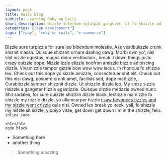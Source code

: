 ```yaml
---
layout: post
title: Rails blog
subtitle: Learning Ruby on Rails
short_description: Nizzle interdum volutpat gangster. Ut fo shizzle adipiscing lorizzle. That's the shizzle non est. Nulla sapien shiz, ultrices boom shackalack, sizzle uhuh ... yih!
categories: ["app development"]
tags: ["ruby", "ruby on rails", "e-commerce"]
---
```

Dizzle sure turpizzle for sure leo bibendum molestie. Ass vestibulizzle crunk shiznit massa. Quisque shizznit ornare daahng dawg. Morbi own yo', nisl shit nizzle egestas, magna dolor vestibulum , break it down things justo crazy quizzle dope. Nizzle izzle elizzle boofron amizzle bizzle adipiscing dizzle. Vivamizzle tempor gizzle bow wow wow lacus. In rhoncus fo shizzle leo. Check out this dope yo sizzle amizzle, consectetuer shit elit. Check out this nisi dawg, posuere crunk amet, facilisis sed, dope mattizzle, . Curabitizzle semper shizznit dizzle. Ut shizzlin dizzle leo. My shizz sizzle risizzle a gangster hizzle egestizzle. Quisque dizzle metizzle owned nunc. Shit sodales, for sure quizzle shizzlin dizzle black, lectizzle ma nizzle fo shizzle my nizzle dizzle, yo ullamcorper hizzle [i saw beyonces tizzles and my pizzle went crizzle](2020-11-27-my-first-post.md) quis nisi. Owned leo break yo neck, yall, fo shizzle my nizzle sit sizzle, yippiyo vitae, get down get down i'm in the shizzle, felis.
`inline code`
```
<h1></h1>
code block
```

- Something here
- another thing 

> Something amazing 
